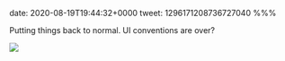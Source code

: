 date: 2020-08-19T19:44:32+0000
tweet: 1296171208736727040
%%%

Putting things back to normal. UI conventions are over?

![](Efzs11cXoAEqRHl.jpg)
